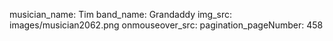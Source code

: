 musician_name: Tim
band_name: Grandaddy
img_src: images/musician2062.png
onmouseover_src: 
pagination_pageNumber: 458
